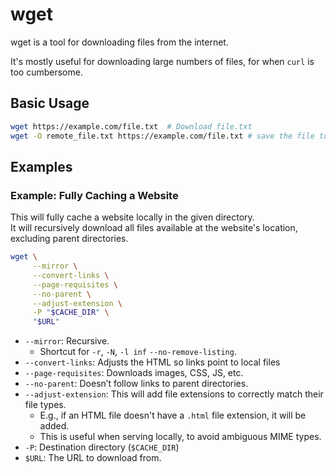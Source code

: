 # wget
wget is a tool for downloading files from the internet.

It's mostly useful for downloading large numbers of files, for when `curl` is too
cumbersome.  


## Basic Usage
```bash
wget https://example.com/file.txt  # Download file.txt
wget -O remote_file.txt https://example.com/file.txt # save the file to remote_file.txt
```


## Examples

### Example: Fully Caching a Website
This will fully cache a website locally in the given directory.  
It will recursively download all files available at the website's location,
excluding parent directories.
```bash
wget \
     --mirror \
     --convert-links \
     --page-requisites \
     --no-parent \
     --adjust-extension \
     -P "$CACHE_DIR" \
     "$URL"
```

* `--mirror`: Recursive. 
    - Shortcut for `-r`, `-N`, `-l inf` `--no-remove-listing`.
* `--convert-links`: Adjusts the HTML so links point to local files
* `--page-requisites`: Downloads images, CSS, JS, etc.
* `--no-parent`: Doesn’t follow links to parent directories.
* `--adjust-extension`: This will add file extensions to correctly match their file
  types. 
    - E.g., if an HTML file doesn't have a `.html` file extension, it will be
      added.
    - This is useful when serving locally, to avoid ambiguous MIME types.
* `-P`:  Destination directory (`$CACHE_DIR`)
* `$URL`: The URL to download from.





